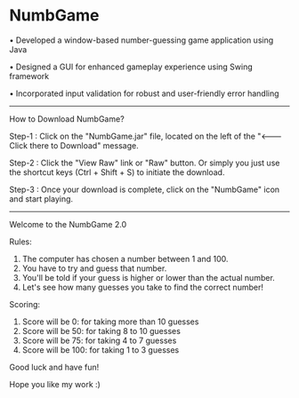 # NumbGame
• Developed a window-based number-guessing game application using Java 

• Designed a GUI for enhanced gameplay experience using Swing framework

• Incorporated input validation for robust and user-friendly error handling
____________________________________________________________________________

How to Download NumbGame?

Step-1 : Click on the "NumbGame.jar" file, located on the left of the "<--- Click there to Download" message.

Step-2 : Click the "View Raw" link or "Raw" button. Or simply you just use the shortcut keys (Ctrl + Shift + S) to initiate the download.

Step-3 : Once your download is complete, click on the "NumbGame" icon and start playing.

----------------------------------------------------------------------------

Welcome to the NumbGame 2.0

Rules:
1. The computer has chosen a number between 1 and 100.
2. You have to try and guess that number.
3. You'll be told if your guess is higher or lower than the actual number.
4. Let's see how many guesses you take to find the correct number!

Scoring:
1. Score will be 0: for taking more than 10 guesses
2. Score will be 50: for taking 8 to 10 guesses
3. Score will be 75: for taking 4 to 7 guesses
4. Score will be 100: for taking 1 to 3 guesses

Good luck and have fun!

Hope you like my work :)
